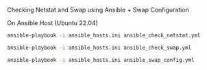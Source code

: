 Checking Netstat and Swap using Ansible + Swap Configuration


On Ansible Host (Ubuntu 22.04)

```bash
ansible-playbook -i ansible_hosts.ini ansible_check_netstat.yml
```

```bash
ansible-playbook -i ansible_hosts.ini ansible_check_swap.yml
```

```bash
ansible-playbook -i ansible_hosts.ini ansible_swap_config.yml
```


